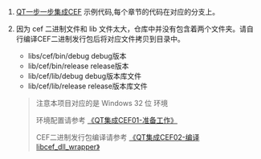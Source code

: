 1. [QT一步一步集成CEF](https://blog.csdn.net/paopao_wu/category_11518677.html) 示例代码,每个章节的代码在对应的分支上。

2. 因为 cef 二进制文件和 lib 文件太大，仓库中并没有包含着两个文件夹。请自行编译CEF二进制发行包后将对应文件拷贝到目录中。

   - libs/cef/bin/debug   debug版本
   - lib/cef/bin/release   release版本
   - lib/cef/lib/debug   debug版本库文件
   - lib/cef/lib/release  release版本库文件

   > 注意本项目对应的是 Windows 32 位 环境
   >
   > 环境配置请参考 [《QT集成CEF01-准备工作》](QT集成CEF01-准备工作)
   >
   > CEF二进制发行包编译请参考 [《QT集成CEF02-编译libcef_dll_wrapper》](https://blog.csdn.net/paopao_wu/article/details/121720452)

